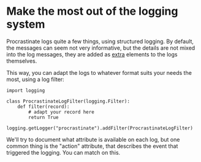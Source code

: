 # Make the most out of the logging system

Procrastinate logs quite a few things, using structured logging. By default, the
messages can seem not very informative, but the details are not mixed into the log
messages, they are added as [extra] elements to the logs themselves.

This way, you can adapt the logs to whatever format suits your needs the most, using
a log filter:

```
import logging

class ProcrastinateLogFilter(logging.Filter):
    def filter(record):
        # adapt your record here
        return True

logging.getLogger("procrastinate").addFilter(ProcrastinateLogFilter)
```

We'll try to document what attribute is available on each log, but one common thing is
the "action" attribute, that describes the event that triggered the logging. You can
match on this.

[extra]: https://timber.io/blog/the-pythonic-guide-to-logging/#adding-context
